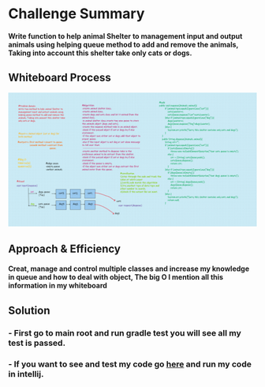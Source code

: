 # Challenge Summary
#### Write function to help animal Shelter to management input and output animals using helping queue method to add and remove the animals, Taking into account this shelter take only cats or dogs.


## Whiteboard Process
![stack-queue-animal-shelter](../Assert/stack-queue-animal-shelter.png)

## Approach & Efficiency
#### Creat, manage and control multiple classes and increase my knowledge in queue and how to deal with object, The big O I mention all this information in my whiteboard
## Solution
### - First go to main root and run gradle test you will see all my test is passed.
### - If you want to see and test my code go [here](src/main/java/CodeChallenges/Challenge12/App.java) and run my code in intellij.